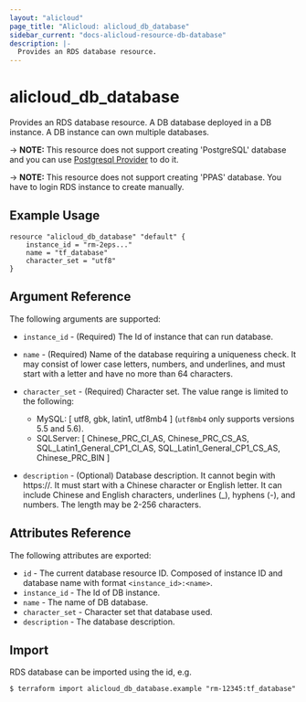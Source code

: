 ```yaml
---
layout: "alicloud"
page_title: "Alicloud: alicloud_db_database"
sidebar_current: "docs-alicloud-resource-db-database"
description: |-
  Provides an RDS database resource.
---
```


# alicloud\_db\_database

Provides an RDS database resource. A DB database deployed in a DB instance. A DB instance can own multiple databases.

-> **NOTE:** This resource does not support creating 'PostgreSQL' database and
you can use [Postgresql Provider](https://www.terraform.io/docs/providers/postgresql/index.html) to do it.

-> **NOTE:** This resource does not support creating 'PPAS' database. You have to login RDS instance to create manually.

## Example Usage

```
resource "alicloud_db_database" "default" {
	instance_id = "rm-2eps..."
	name = "tf_database"
	character_set = "utf8"
}
```

## Argument Reference

The following arguments are supported:

* `instance_id` - (Required) The Id of instance that can run database.
* `name` - (Required) Name of the database requiring a uniqueness check. It may consist of lower case letters, numbers, and underlines, and must start with a letter
                      and have no more than 64 characters.
* `character_set` - (Required) Character set. The value range is limited to the following:
    - MySQL: [ utf8, gbk, latin1, utf8mb4 ] \(`utf8mb4` only supports versions 5.5 and 5.6\).
    - SQLServer: [ Chinese_PRC_CI_AS, Chinese_PRC_CS_AS, SQL_Latin1_General_CP1_CI_AS, SQL_Latin1_General_CP1_CS_AS, Chinese_PRC_BIN ]

* `description` - (Optional) Database description. It cannot begin with https://. It must start with a Chinese character or English letter. It can include Chinese and English characters, underlines (_), hyphens (-), and numbers. The length may be 2-256 characters.


## Attributes Reference

The following attributes are exported:

* `id` - The current database resource ID. Composed of instance ID and database name with format `<instance_id>:<name>`.
* `instance_id` - The Id of DB instance.
* `name` - The name of DB database.
* `character_set` - Character set that database used.
* `description` - The database description.

## Import

RDS database can be imported using the id, e.g.

```
$ terraform import alicloud_db_database.example "rm-12345:tf_database"
```
